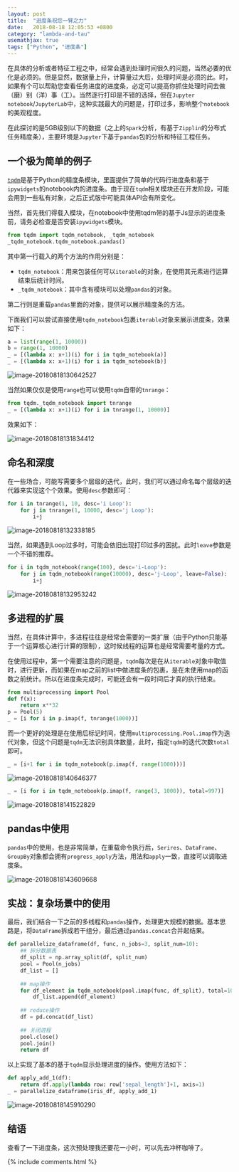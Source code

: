 ```yaml
---
layout: post
title:  "进度条祝您一臂之力"
date:   2018-08-18 12:05:53 +0800
category: "lambda-and-tau"
usemathjax: true
tags: ["Python", "进度条"]
---
```


在具体的分析或者特征工程之中，经常会遇到处理时间很久的问题，当然必要的优化是必须的。但是显然，数据量上升，计算量过大后，处理时间是必须的此。时，如果有个可以帮助您查看任务进度的进度条，必定可以提高你抓住处理时间去做（磨）别（洋）事（工）。当然逐行打印是不错的选择，但在`Jupyter notebook`/`JupyterLab`中，这种实践最大的问题是，打印过多，影响整个`notebook`的美观程度。

在此探讨的是5GB级别以下的数据（之上的`Spark`分析，有基于`Zipplin`的分布式任务精度条），主要环境是`Jupyter`下基于`pandas`包的分析和特征工程任务。

## 一个极为简单的例子

[`tqdm`](https://github.com/tqdm/tqdm)是基于Python的精度条模块，里面提供了简单的代码行进度条和基于`ipywidgets`的notebook内的进度条。由于现在`tqdm`相关模块还在开发阶段，可能会用到一些私有对象，之后正式版中可能具体API会有所变化。

当然，首先我们得载入模块，在notebook中使用tqdm带的基于Js显示的进度条前，请务必检查是否安装`ipywidgets`模块。

```python
from tqdm import tqdm_notebook, _tqdm_notebook
_tqdm_notebook.tqdm_notebook.pandas()
```

其中第一行载入的两个方法的作用分别是：

* `tqdm_notebook`：用来包装任何可以`iterable`的对象，在使用其元素进行运算结束后统计时间。
* `_tqdm_notebook`：其中含有模块可以处理`pandas`的对象。

第二行则是重载`pandas`里面的对象，提供可以展示精度条的方法。

下面我们可以尝试直接使用`tqdm_notebook`包裹`iterable`对象来展示进度条，效果如下：

```python
a = list(range(1, 10000))
b = range(1, 10000)
_ = [(lambda x: x+1)(i) for i in tqdm_notebook(a)]
_ = [(lambda x: x+1)(i) for i in tqdm_notebook(b)]
```

![image-20180818130642527](https://typora-picgo-bed.oss-cn-beijing.aliyuncs.com/image-20180818130642527.png)

当然如果仅仅是使用`range`也可以使用`tqdm`自带的`tnrange`：

```python
from tqdm._tqdm_notebook import tnrange
_ = [(lambda x: x+1)(i) for i in tnrange(1, 10000)]
```

效果如下：

![image-20180818131834412](https://typora-picgo-bed.oss-cn-beijing.aliyuncs.com/image-20180818131853276.png)

## 命名和深度

在一些场合，可能写需要多个层级的迭代，此时，我们可以通过命名每个层级的迭代器来实现这个个效果。使用`desc`参数即可：

```python
for i in tnrange(1, 10, desc='i Loop'):
    for j in tnrange(1, 10000, desc='j Loop'):
        i+j
```

![image-20180818132338185](https://typora-picgo-bed.oss-cn-beijing.aliyuncs.com/image-20180818132338185.png)

当然，如果遇到Loop过多时，可能会依旧出现打印过多的困扰。此时`leave`参数是一个不错的推荐。

```python
for i in tqdm_notebook(range(100), desc='i-Loop'):
    for j in tqdm_notebook(range(10000), desc='j-Loop', leave=False):
        i+j
```

![image-20180818132953242](https://typora-picgo-bed.oss-cn-beijing.aliyuncs.com/image-20180818132953242.png)

## 多进程的扩展

当然，在具体计算中，多进程往往是经常会需要的一类扩展（由于Python只能基于一个运算核心进行计算的限制），这时候线程的运算也是经常需要考量的方式。

在使用过程中，第一个需要注意的问题是，`tqdm`每次是在从`iterable`对象中取值时，进行更新，而如果在map之前的list中做进度条的包裹，是在未使用map的函数之前统计。所以在进度条完成时，可能还会有一段时间后才真的执行结束。

```python
from multiprocessing import Pool
def f(x):
    return x**32
p = Pool(5)
_ = [i for i in p.imap(f, tnrange(1000))]
```

而一个更好的处理是在使用后标记时间，使用`multiprocessing.Pool.imap`作为迭代对象，但这个问题是`tqdm`无法识别具体数量，此时，指定`tqdm`的迭代次数`total`即可。

```python
_ = [i+1 for i in tqdm_notebook(p.imap(f, range(1000)))]
```

![image-20180818140646377](https://typora-picgo-bed.oss-cn-beijing.aliyuncs.com/image-20180818140646377.png)

```python
_ = [i for i in tqdm_notebook(p.imap(f, range(3, 1000)), total=997)]
```

![image-20180818141522829](https://typora-picgo-bed.oss-cn-beijing.aliyuncs.com/image-20180818141522829.png)

## pandas中使用

`pandas`中的使用，也是非常简单，在重载命令执行后，`Serires`、`DataFrame`、`GroupBy`对象都会拥有`progress_apply`方法，用法和`apply`一致，直接可以调取进度条。

![image-20180818143609668](https://typora-picgo-bed.oss-cn-beijing.aliyuncs.com/image-20180818143609668.png)

## 实战：复杂场景中的使用

最后，我们结合一下之前的多线程和`pandas`操作，处理更大规模的数据。基本思路是，将`DataFrame`拆成若干组分，最后通过`pandas.concat`合并起结果。

```python
def parallelize_dataframe(df, func, n_jobs=3, split_num=10):
    ## 拆分数据表
    df_split = np.array_split(df, split_num)
    pool = Pool(n_jobs)
    df_list = []
    
    ## map操作
    for df_element in tqdm_notebook(pool.imap(func, df_split), total=10000):
        df_list.append(df_element)
       
    ## reduce操作
    df = pd.concat(df_list)
    
    ## 关闭进程
    pool.close()
    pool.join()
    return df
```

以上实现了基本的基于`tqdm`显示处理进度的操作。使用方法如下：

```python
def apply_add_1(df):
    return df.apply(lambda row: row['sepal_length']+1, axis=1)
_ = parallelize_dataframe(iris_df, apply_add_1)
```

![image-20180818145910290](https://typora-picgo-bed.oss-cn-beijing.aliyuncs.com/image-20180818145910290.png)

## 结语

查看了一下进度条，这次预处理我还要花一小时，可以先去冲杯咖啡了。

{% include comments.html %}
